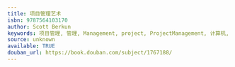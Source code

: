 ```yaml
---
title: 项目管理艺术
isbn: 9787564103170
author: Scott Berkun
keywords: 项目管理, 管理, Management, project, ProjectManagement, 计算机, pm, 软件工程
source: unknown
available: TRUE
douban_url: https://book.douban.com/subject/1767188/
---
```

